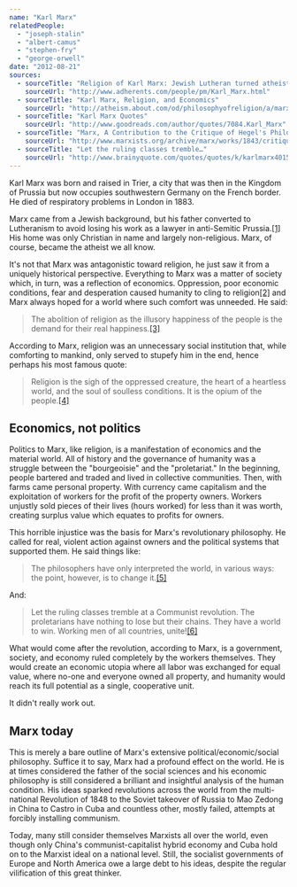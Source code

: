 ```yaml
---
name: "Karl Marx"
relatedPeople:
  - "joseph-stalin"
  - "albert-camus"
  - "stephen-fry"
  - "george-orwell"
date: "2012-08-21"
sources:
  - sourceTitle: "Religion of Karl Marx: Jewish Lutheran turned atheist Marxist"
    sourceUrl: "http://www.adherents.com/people/pm/Karl_Marx.html"
  - sourceTitle: "Karl Marx, Religion, and Economics"
    sourceUrl: "http://atheism.about.com/od/philosophyofreligion/a/marx_3.htm"
  - sourceTitle: "Karl Marx Quotes"
    sourceUrl: "http://www.goodreads.com/author/quotes/7084.Karl_Marx"
  - sourceTitle: "Marx, A Contribution to the Critique of Hegel's Philosophy of Right 1844"
    sourceUrl: "http://www.marxists.org/archive/marx/works/1843/critique-hpr/intro.htm"
  - sourceTitle: "Let the ruling classes tremble…"
    sourceUrl: "http://www.brainyquote.com/quotes/quotes/k/karlmarx401519.html"
---
```


Karl Marx was born and raised in Trier, a city that was then in the Kingdom of Prussia but now occupies southwestern Germany on the French border. He died of respiratory problems in London in 1883.

Marx came from a Jewish background, but his father converted to Lutheranism to avoid losing his work as a lawyer in anti-Semitic Prussia.<a class="source-citation" href="#http://www.adherents.com/people/pm/Karl_Marx.html" title="Religion of Karl Marx: Jewish Lutheran turned atheist Marxist">[1]</a> His home was only Christian in name and largely non-religious. Marx, of course, became the atheist we all know.

It's not that Marx was antagonistic toward religion, he just saw it from a uniquely historical perspective. Everything to Marx was a matter of society which, in turn, was a reflection of economics. Oppression, poor economic conditions, fear and desperation caused humanity to cling to religion<a class="source-citation" href="#http://atheism.about.com/od/philosophyofreligion/a/marx_3.htm" title="Karl Marx, Religion, and Economics">[2]</a> and Marx always hoped for a world where such comfort was unneeded. He said:

>The abolition of religion as the illusory happiness of the people is the demand for their real happiness.<a class="source-citation" href="#http://www.goodreads.com/author/quotes/7084.Karl_Marx" title="Karl Marx Quotes">[3]</a>

According to Marx, religion was an unnecessary social institution that, while comforting to mankind, only served to stupefy him in the end, hence perhaps his most famous quote:

>Religion is the sigh of the oppressed creature, the heart of a heartless world, and the soul of soulless conditions. It is the opium of the people.<a class="source-citation" href="#http://www.marxists.org/archive/marx/works/1843/critique-hpr/intro.htm" title="Marx, A Contribution to the Critique of Hegel&apos;s Philosophy of Right 1844">[4]</a>

## 

## Economics, not politics

Politics to Marx, like religion, is a manifestation of economics and the material world. All of history and the governance of humanity was a struggle between the "bourgeoisie" and the "proletariat." In the beginning, people bartered and traded and lived in collective communities. Then, with farms came personal property. With currency came capitalism and the exploitation of workers for the profit of the property owners. Workers unjustly sold pieces of their lives (hours worked) for less than it was worth, creating surplus value which equates to profits for owners.

This horrible injustice was the basis for Marx's revolutionary philosophy. He called for real, violent action against owners and the political systems that supported them. He said things like:

>The philosophers have only interpreted the world, in various ways: the point, however, is to change it.<a class="source-citation" href="#http://www.goodreads.com/author/quotes/7084.Karl_Marx" title="Karl Marx Quotes">[5]</a>

And:

>Let the ruling classes tremble at a Communist revolution. The proletarians have nothing to lose but their chains. They have a world to win. Working men of all countries, unite!<a class="source-citation" href="#http://www.brainyquote.com/quotes/quotes/k/karlmarx401519.html" title="Let the ruling classes tremble…">[6]</a>

What would come after the revolution, according to Marx, is a government, society, and economy ruled completely by the workers themselves. They would create an economic utopia where all labor was exchanged for equal value, where no-one and everyone owned all property, and humanity would reach its full potential as a single, cooperative unit.

It didn't really work out.

## Marx today

This is merely a bare outline of Marx's extensive political/economic/social philosophy. Suffice it to say, Marx had a profound effect on the world. He is at times considered the father of the social sciences and his economic philosophy is still considered a brilliant and insightful analysis of the human condition. His ideas sparked revolutions across the world from the multi-national Revolution of 1848 to the Soviet takeover of Russia to Mao Zedong in China to Castro in Cuba and countless other, mostly failed, attempts at forcibly installing communism.

Today, many still consider themselves Marxists all over the world, even though only China's communist-capitalist hybrid economy and Cuba hold on to the Marxist ideal on a national level. Still, the socialist governments of Europe and North America owe a large debt to his ideas, despite the regular vilification of this great thinker.
